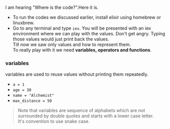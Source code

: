 I am hearing "Where is the code?".Here it is.   
- To run the codes we discussed earlier, install elixir using homebrew or linuxbrew.
- Go to any terminal and type `iex`. You will be presented with an iex environment where we can play with the values.
Don't get angry. Typing those values would just print back the values.  
Till now we saw only values and how to represent them.  
To really play with it we need **variables, operators and functions**.

### variables  
variables are used to reuse values without printing them repeatedly.
- `a = 1`
- `age = 30`
- `name = "Alchemist"`
- `max_distance = 50`
>Note that variables are sequence of alphabets which are not surrounded by double quotes and starts with a lower case letter.  
It's convention to use snake case.